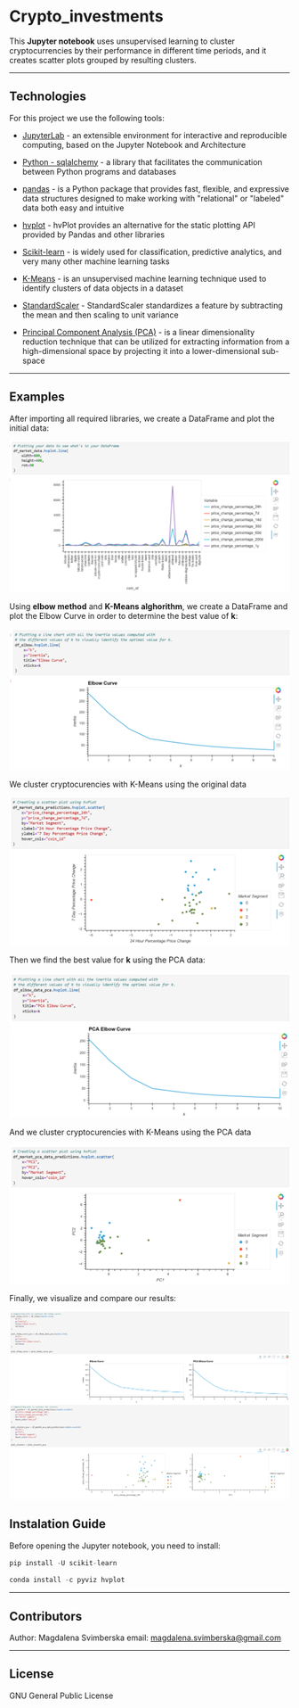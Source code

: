 # Crypto_investments

This **Jupyter notebook** uses unsupervised learning to cluster cryptocurrencies by their performance in different time periods, and it creates scatter plots grouped by resulting clusters.

---

## Technologies

For this project we use the following tools:


* [JupyterLab](https://github.com/jupyterlab/jupyterlab) - an extensible environment for interactive and reproducible computing, based on the Jupyter Notebook and Architecture

* [Python - sqlalchemy](https://www.sqlalchemy.org/) - a library that facilitates the communication between Python programs and databases

* [pandas](https://github.com/pandas-dev/pandas) - is a Python package that provides fast, flexible, and expressive data structures designed to make working with "relational" or "labeled" data both easy and intuitive 

* [hvplot](https://hvplot.holoviz.org/) - hvPlot provides an alternative for the static plotting API provided by Pandas and other libraries

* [Scikit-learn](https://scikit-learn.org/stable/) - is widely used for classification, predictive analytics, and very many other machine learning tasks

* [K-Means](https://realpython.com/k-means-clustering-python/) - is an unsupervised machine learning technique used to identify clusters of data objects in a dataset

* [StandardScaler](https://scikit-learn.org/stable/modules/generated/sklearn.preprocessing.StandardScaler.html) - StandardScaler standardizes a feature by subtracting the mean and then scaling to unit variance

* [Principal Component Analysis (PCA)](https://www.datacamp.com/community/tutorials/principal-component-analysis-in-python) - is a linear dimensionality reduction technique that can be utilized for extracting information from a high-dimensional space by projecting it into a lower-dimensional sub-space

---

## Examples

After importing all required libraries, we create a DataFrame and plot the initial data:
 
![Screenshot Initial Data Plot](Screenshots/Screenshot_1.PNG)

Using **elbow method** and **K-Means alghorithm**, we create a DataFrame and plot the Elbow Curve in order to determine the best value of **k**:

![Screenshot of Elbow Curve - original data](Screenshots/Screenshot_2.PNG)

We cluster cryptocurencies with K-Means using the original data

![Screenshot of scatter plot - original data](Screenshots/Screenshot_3.PNG)

Then we find the best value for **k** using the PCA data:

![Screenshot of Elbow Curve - PCA data](Screenshots/Screenshot_4.PNG)

And we cluster cryptocurencies with K-Means using the PCA data

![Screenshot of scatter plot - PCA data](Screenshots/Screenshot_5.PNG)

Finally, we visualize and compare our results:

![Screenshot of comparison](Screenshots/Screenshot_6.PNG)


## Instalation Guide

Before opening the Jupyter notebook, you need to install:

```python
pip install -U scikit-learn
```

```python
conda install -c pyviz hvplot
```

---

## Contributors

Author: Magdalena Svimberska
email: magdalena.svimberska@gmail.com

---

## License

GNU General Public License